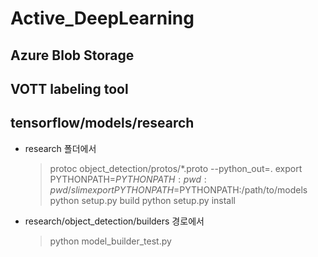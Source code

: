 # Active_DeepLearning

## Azure Blob Storage
## VOTT labeling tool


## tensorflow/models/research 
- research 폴더에서

  > protoc object_detection/protos/*.proto --python_out=.
  > export PYTHONPATH=$PYTHONPATH:pwd:pwd/slim
  > export PYTHONPATH=$PYTHONPATH:/path/to/models
  > python setup.py build
  > python setup.py install
  
- research/object_detection/builders 경로에서

  > python model_builder_test.py

